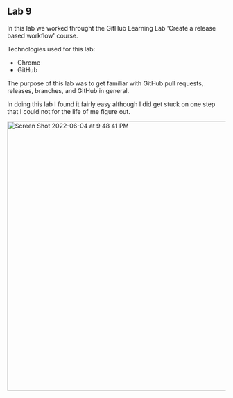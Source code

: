## Lab 9

In this lab we worked throught the GitHub Learning Lab 'Create a release based workflow' course.

Technologies used for this lab:
- Chrome
- GitHub

The purpose of this lab was to get familiar with GitHub pull requests, releases, branches, and GitHub in general.

In doing this lab I found it fairly easy although I did get stuck on one step that I could not for the life of me figure out.

<img width="621" alt="Screen Shot 2022-06-04 at 9 48 41 PM" src="https://user-images.githubusercontent.com/105889862/172035575-3d80a298-1428-4d55-baac-b9f392b9b5b6.png">

